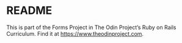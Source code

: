 # README

This is part of the Forms Project in The Odin Project’s Ruby on Rails Curriculum. Find it at https://www.theodinproject.com.